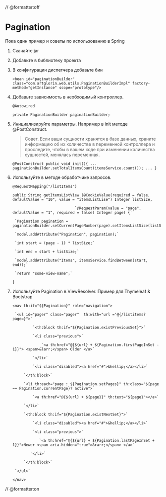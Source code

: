 // @formatter:off
# Pagination

Пока один пример и советы по использованию в Spring

1. Скачайте jar
2. Добавьте в библиотеку проекта
3. В конфигурации диспетчера добавьте бин

	``<bean id="paginationBuilder" class="com.artglorin.web.utils.PaginationBuilderImpl" factory-method="getInstance" scope="prototype"/>``

4. Добавьте зависимость в необходимый контроллер.

	`@Autowired`

	`private PaginationBuilder paginationBuilder;`

5. Инициализируйте параметры. Например в init методе @PostConstruct.

	> Совет. Если ваши сущности хранятся в базе данных, храните информацию об их количестве в переменной контроллера и проследите, чтобы в вашем коде при изменении количества сущностей, менялась переменная.

	``@PostConstruct
	public void init(){
	    ...
		paginationBuilder.setTotalItemsCount(itemsService.count());
		...
	}``

6. Используйте в методе обработчике запросов.

	`@RequestMapping("/listItems")`

	`public String getItemsListView (@CookieValue(required = false, defaultValue = "10", value = "itemsListLise") Integer listSize,`

	                               `@RequestParam(value = "page", defaultValue = "1", required = false) Integer page) {`

		`Pagination pagination = paginationBuilder.setCurrentPageNumber(page).setItemsListSize(listSize).build();`

		`model.addAttribute("Pagination", pagination);`

		`int start = (page - 1) * listSize;`

		`int end = start + listSize;`

		`model.addAttribute("Items", itemsService.findBetween(start, end));`

		`return "some-view-name";`

	`}`

7. Используйте Pagination в ViewResolver. Пример для Thymeleaf & Bootstrap

	`<nav th:if="${Pagination}" role="navigation">`

	    `<ul id="pager" class="pager"  th:with="url ='@{/listitems?page=}">`

	    	    `<th:block th:if="${Pagination.existPreviousSet}">`

	            `<li class="previous">`

	                `<a th:href="@{${url} + ${Pagination.firstPageInSet - 1}}"> <span>&larr;</span> Older </a>`

                `</li>`

                `<li class="disabled"><a href="#">&hellip;</a></li>`

            `</th:block>`

            `<li th:each="page : ${Pagination.setPages}" th:class="${page == Pagination.currentPage}? active">`

                `<a th:href="@{${url} + ${page}}" th:text="${page}"></a>`

            `</li>`

            `<th:block th:if="${Pagination.existNextSet}">`

                `<li class="disabled"><a href="#">&hellip;</a></li>`

                `<li class="previous">`

                   `<a th:href="@{${url} + ${Pagination.lastPageInSet + 1}}">Newer <span aria-hidden="true">&rarr;</span> </a>`

               `</li>`

            `</th:block>`

	    `</ul>`

	`</nav>`

// @formatter:on

